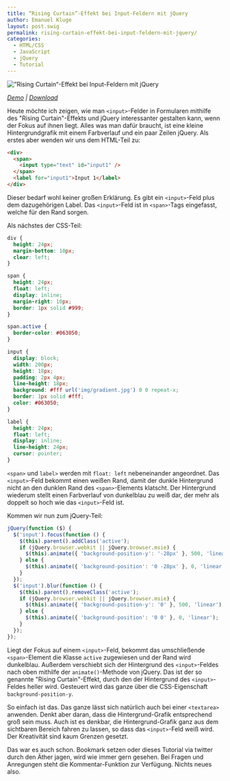 ```yaml
---
title: “Rising Curtain”-Effekt bei Input-Feldern mit jQuery
author: Emanuel Kluge
layout: post.swig
permalink: rising-curtain-effekt-bei-input-feldern-mit-jquery/
categories:
  - HTML/CSS
  - JavaScript
  - jQuery
  - Tutorial
---
```


<noscript data-src="/archive/wp-content/uploads/2010/03/rising-curtain-effekt-bei-input-feldern-mit-jquery.jpg" data-alt="”Rising Curtain“-Effekt bei Input-Feldern mit jQuery">
<img src="/archive/wp-content/uploads/2010/03/rising-curtain-effekt-bei-input-feldern-mit-jquery.jpg" alt="”Rising Curtain“-Effekt bei Input-Feldern mit jQuery">
</noscript>

_[Demo][demo] | [Download][download]_

Heute möchte ich zeigen, wie man `<input>`-Felder in Formularen mithilfe des "Rising Curtain"-Effekts und jQuery interessanter gestalten kann, wenn der Fokus auf ihnen liegt. Alles was man dafür braucht, ist eine kleine Hintergrundgrafik mit einem Farbverlauf und ein paar Zeilen jQuery. Als erstes aber wenden wir uns dem HTML-Teil zu:

```html
<div>
  <span>
    <input type="text" id="input1" />
  </span>
  <label for="input1">Input 1</label>
</div>
```

Dieser bedarf wohl keiner großen Erklärung. Es gibt ein `<input>`-Feld plus dem dazugehörigen Label. Das `<input>`-Feld ist in `<span>`-Tags eingefasst, welche für den Rand sorgen.

Als nächstes der CSS-Teil:

```css
div {
  height: 24px;
  margin-bottom: 10px;
  clear: left;
}

span {
  height: 24px;
  float: left;
  display: inline;
  margin-right: 10px;
  border: 1px solid #999;
}

span.active {
  border-color: #063050;
}

input {
  display: block;
  width: 200px;
  height: 18px;
  padding: 2px 4px;
  line-height: 18px;
  background: #fff url('img/gradient.jpg') 0 0 repeat-x;
  border: 1px solid #fff;
  color: #063050;
}

label {
  height: 24px;
  float: left;
  display: inline;
  line-height: 24px;
  cursor: pointer;
}
```

`<span>` und `label>` werden mit `float: left` nebeneinander angeordnet. Das `<input>`-Feld bekommt einen weißen Rand, damit der dunkle Hintergrund nicht an den dunklen Rand des `<span>`-Elements klatscht. Der Hintergrund wiederum stellt einen Farbverlauf von dunkelblau zu weiß dar, der mehr als doppelt so hoch wie das `<input>`-Feld ist.

Kommen wir nun zum jQuery-Teil:

```javascript
jQuery(function ($) {
  $('input').focus(function () {
    $(this).parent().addClass('active');
    if (jQuery.browser.webkit || jQuery.browser.msie) {
      $(this).animate({ 'background-position-y': '-28px' }, 500, 'linear');
    } else {
      $(this).animate({ 'background-position': '0 -28px' }, 0, 'linear');
    }
  });
  $('input').blur(function () {
    $(this).parent().removeClass('active');
    if (jQuery.browser.webkit || jQuery.browser.msie) {
      $(this).animate({ 'background-position-y': '0' }, 500, 'linear');
    } else {
      $(this).animate({ 'background-position': '0 0' }, 0, 'linear');
    }
  });
});
```

Liegt der Fokus auf einem `<input>`-Feld, bekommt das umschließende `<span>`-Element die Klasse `active` zugewiesen und der Rand wird dunkelblau. Außerdem verschiebt sich der Hintergrund des `<input>`-Feldes nach oben mithilfe der `animate()`-Methode von jQuery. Das ist der so genannte "Rising Curtain"-Effekt, durch den der Hintergrund des `<input>`-Feldes heller wird. Gesteuert wird das ganze über die CSS-Eigenschaft `background-position-y`.

So einfach ist das. Das ganze lässt sich natürlich auch bei einer `<textarea>` anwenden. Denkt aber daran, dass die Hintergrund-Grafik entsprechend groß sein muss. Auch ist es denkbar, die Hintergrund-Grafik ganz aus dem sichtbaren Bereich fahren zu lassen, so dass das `<input>`-Feld weiß wird. Der Kreativität sind kaum Grenzen gesetzt.

Das war es auch schon. Bookmark setzen oder dieses Tutorial via twitter durch den Äther jagen, wird wie immer gern gesehen. Bei Fragen und Anregungen steht die Kommentar-Funktion zur Verfügung. Nichts neues also.

[demo]: http://www.emanuel-kluge.de/demo/rising-curtain-effekt-bei-input-feldern-mit-jquery/
[download]: http://www.emanuel-kluge.de/wp-content/uploads/2010/03/rising-curtain-effekt-bei-input-feldern-mit-jquery.zip
